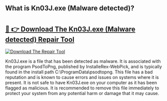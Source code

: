 ## What is Kn03J.exe (Malware detected)? 

# <h2><a href="https://exedetect.com/download.php?Kn03J.exe (Malware detected)">🔗 👉 Download The Kn03J.exe (Malware detected) Repair Tool</a></h2>

[![Download The Repair Tool](https://exedetect.com/download-button.jpg)](https://exedetect.com/download.php?Kn03J.exe (Malware detected))

Kn03J.exe is a file that has been detected as malware. It is associated with the program PsodToPng, published by InstalleRex-WebPick, and is typically found in the install path C:\ProgramData\psodtopng. This file has a bad reputation and is known to cause errors and issues on systems where it is present. It is not safe to have Kn03J.exe on your computer as it has been flagged as malicious. It is recommended to remove this file immediately to protect your system from any potential harm or damage that it may cause.